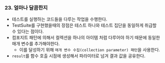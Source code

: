 ### 23. 얼마나 달콤한지



- 테스트를 실행하는 코드들을 다루는 작업을 수행한다.
- TestSuite를 구현했을때의 장점은 테스트 하나와 테스트 집단을 동일하게 취급할 수 있다는 점이다.
- 컴포지트 패턴에 의해서 컬렉션을 하나의 아이템 처럼 다루어야 하기 때문에 동일한 매개 변수를 추가해야한다.
  - 이를 달성하기 위해 `매개 변수 수집(collection parameter) 패턴`을 사용한다.
- `result`를 함수 호출 시점에 생성해서 파라미터로 넘겨 결과 값을 공유한다.

